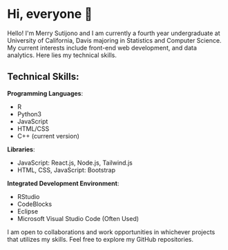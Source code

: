 # Hi, everyone 👋

Hello! I'm Merry Sutijono and I am currently a fourth year undergraduate at University of California, Davis majoring in Statistics and Computer Science. My current interests include front-end web development, and data analytics. Here lies my technical skills. 

## Technical Skills:
**Programming Languages**: 
- R
- Python3
- JavaScript
- HTML/CSS
- C++ (current version)

**Libraries**:
- JavaScript: React.js, Node.js, Tailwind.js
- HTML, CSS, JavaScript: Bootstrap

**Integrated Development Environment**:
- RStudio
- CodeBlocks
- Eclipse
- Microsoft Visual Studio Code (Often Used)

I am open to collaborations and work opportunities in whichever projects that utilizes my skills. Feel free to explore my GitHub repositories.
